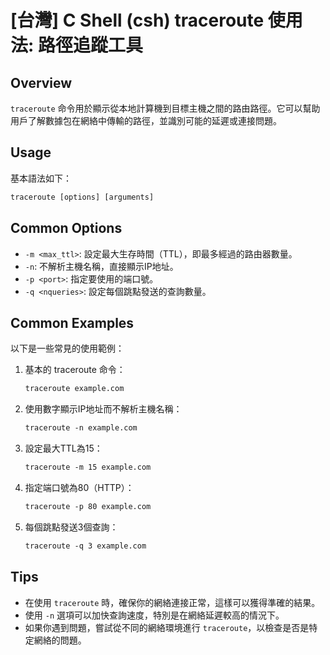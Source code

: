 # [台灣] C Shell (csh) traceroute 使用法: 路徑追蹤工具

## Overview
`traceroute` 命令用於顯示從本地計算機到目標主機之間的路由路徑。它可以幫助用戶了解數據包在網絡中傳輸的路徑，並識別可能的延遲或連接問題。

## Usage
基本語法如下：
```csh
traceroute [options] [arguments]
```

## Common Options
- `-m <max_ttl>`: 設定最大生存時間（TTL），即最多經過的路由器數量。
- `-n`: 不解析主機名稱，直接顯示IP地址。
- `-p <port>`: 指定要使用的端口號。
- `-q <nqueries>`: 設定每個跳點發送的查詢數量。

## Common Examples
以下是一些常見的使用範例：

1. 基本的 traceroute 命令：
   ```csh
   traceroute example.com
   ```

2. 使用數字顯示IP地址而不解析主機名稱：
   ```csh
   traceroute -n example.com
   ```

3. 設定最大TTL為15：
   ```csh
   traceroute -m 15 example.com
   ```

4. 指定端口號為80（HTTP）：
   ```csh
   traceroute -p 80 example.com
   ```

5. 每個跳點發送3個查詢：
   ```csh
   traceroute -q 3 example.com
   ```

## Tips
- 在使用 `traceroute` 時，確保你的網絡連接正常，這樣可以獲得準確的結果。
- 使用 `-n` 選項可以加快查詢速度，特別是在網絡延遲較高的情況下。
- 如果你遇到問題，嘗試從不同的網絡環境進行 `traceroute`，以檢查是否是特定網絡的問題。